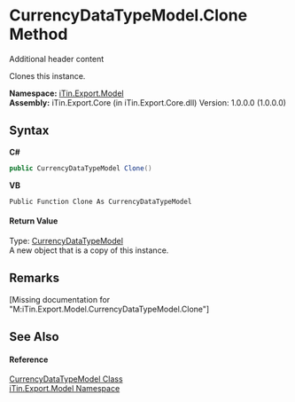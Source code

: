 # CurrencyDataTypeModel.Clone Method 
Additional header content 

Clones this instance.

**Namespace:**&nbsp;<a href="N_iTin_Export_Model">iTin.Export.Model</a><br />**Assembly:**&nbsp;iTin.Export.Core (in iTin.Export.Core.dll) Version: 1.0.0.0 (1.0.0.0)

## Syntax

**C#**<br />
``` C#
public CurrencyDataTypeModel Clone()
```

**VB**<br />
``` VB
Public Function Clone As CurrencyDataTypeModel
```


#### Return Value
Type: <a href="T_iTin_Export_Model_CurrencyDataTypeModel">CurrencyDataTypeModel</a><br />A new object that is a copy of this instance.

## Remarks
\[Missing <remarks> documentation for "M:iTin.Export.Model.CurrencyDataTypeModel.Clone"\]

## See Also


#### Reference
<a href="T_iTin_Export_Model_CurrencyDataTypeModel">CurrencyDataTypeModel Class</a><br /><a href="N_iTin_Export_Model">iTin.Export.Model Namespace</a><br />